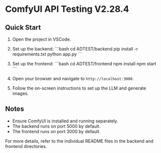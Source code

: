 # ComfyUI API Testing V2.28.4

## Quick Start

1. Open the project in VSCode.

2. Set up the backend:
   \`\`\`bash
   cd ADTEST/backend
   pip install -r requirements.txt
   python app.py
   \`\`\`

3. Set up the frontend:
   \`\`\`bash
   cd ADTEST/frontend
   npm install
   npm start
   \`\`\`

4. Open your browser and navigate to `http://localhost:3000`.

5. Follow the on-screen instructions to set up the LLM and generate images.

## Notes

- Ensure ComfyUI is installed and running separately.
- The backend runs on port 5000 by default.
- The frontend runs on port 3000 by default.

For more details, refer to the individual README files in the backend and frontend directories.
